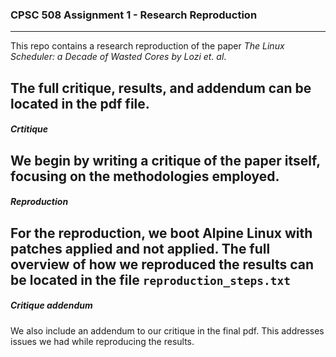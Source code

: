### CPSC 508 Assignment 1 - Research Reproduction
---
This repo contains a research reproduction of the paper _The Linux Scheduler: a Decade of Wasted Cores by Lozi et. al_.

The full critique, results, and addendum can be located in the pdf file. 
---
##### Crtitique

We begin by writing a critique of the paper itself, focusing on the methodologies employed. 
---
##### Reproduction

For the reproduction, we boot Alpine Linux with patches applied and not applied. The full overview of how we reproduced the results can be located in the file ```reproduction_steps.txt```
---
##### Critique addendum

We also include an addendum to our critique in the final pdf. This addresses issues we had while reproducing the results.  
